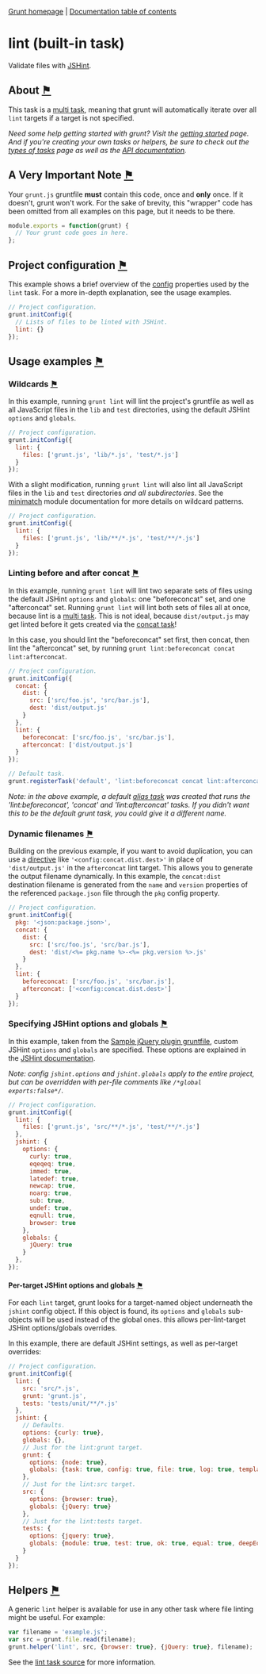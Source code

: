 [Grunt homepage](https://github.com/cowboy/grunt) | [Documentation table of contents](toc.md)

# lint (built-in task)
Validate files with [JSHint][jshint].

[jshint]: http://www.jshint.com/

## About <a name="about" href="#about" title="Link to this section">⚑</a>

This task is a [multi task](types_of_tasks.md), meaning that grunt will automatically iterate over all `lint` targets if a target is not specified.

_Need some help getting started with grunt? Visit the [getting started](getting_started.md) page. And if you're creating your own tasks or helpers, be sure to check out the [types of tasks](types_of_tasks.md) page as well as the [API documentation](api.md)._

## A Very Important Note <a name="a-very-important-note" href="#a-very-important-note" title="Link to this section">⚑</a>
Your `grunt.js` gruntfile **must** contain this code, once and **only** once. If it doesn't, grunt won't work. For the sake of brevity, this "wrapper" code has been omitted from all examples on this page, but it needs to be there.

```javascript
module.exports = function(grunt) {
  // Your grunt code goes in here.
};
```

## Project configuration <a name="project-configuration" href="#project-configuration" title="Link to this section">⚑</a>

This example shows a brief overview of the [config](api_config.md) properties used by the `lint` task. For a more in-depth explanation, see the usage examples.

```javascript
// Project configuration.
grunt.initConfig({
  // Lists of files to be linted with JSHint.
  lint: {}
});
```

## Usage examples <a name="usage-examples" href="#usage-examples" title="Link to this section">⚑</a>

### Wildcards <a name="wildcards" href="#wildcards" title="Link to this section">⚑</a>

In this example, running `grunt lint` will lint the project's gruntfile as well as all JavaScript files in the `lib` and `test` directories, using the default JSHint `options` and `globals`.

```javascript
// Project configuration.
grunt.initConfig({
  lint: {
    files: ['grunt.js', 'lib/*.js', 'test/*.js']
  }
});
```

With a slight modification, running `grunt lint` will also lint all JavaScript files in the `lib` and `test` directories _and all subdirectories_. See the [minimatch](https://github.com/isaacs/minimatch) module documentation for more details on wildcard patterns.

```javascript
// Project configuration.
grunt.initConfig({
  lint: {
    files: ['grunt.js', 'lib/**/*.js', 'test/**/*.js']
  }
});
```

### Linting before and after concat <a name="linting-before-and-after-concat" href="#linting-before-and-after-concat" title="Link to this section">⚑</a>

In this example, running `grunt lint` will lint two separate sets of files using the default JSHint `options` and `globals`: one "beforeconcat" set, and one "afterconcat" set. Running `grunt lint` will lint both sets of files all at once, because lint is a [multi task](types_of_tasks.md). This is not ideal, because `dist/output.js` may get linted before it gets created via the [concat task](task_concat.md)!

In this case, you should lint the "beforeconcat" set first, then concat, then lint the "afterconcat" set, by running `grunt lint:beforeconcat concat lint:afterconcat`.

```javascript
// Project configuration.
grunt.initConfig({
  concat: {
    dist: {
      src: ['src/foo.js', 'src/bar.js'],
      dest: 'dist/output.js'
    }
  },
  lint: {
    beforeconcat: ['src/foo.js', 'src/bar.js'],
    afterconcat: ['dist/output.js']
  }
});

// Default task.
grunt.registerTask('default', 'lint:beforeconcat concat lint:afterconcat');
```

_Note: in the above example, a default [alias task](types_of_tasks.md) was created that runs the 'lint:beforeconcat', 'concat' and 'lint:afterconcat' tasks. If you didn't want this to be the default grunt task, you could give it a different name._

### Dynamic filenames <a name="dynamic-filenames" href="#dynamic-filenames" title="Link to this section">⚑</a>

Building on the previous example, if you want to avoid duplication, you can use a [directive](helpers_directives.md) like `'<config:concat.dist.dest>'` in place of `'dist/output.js'` in the `afterconcat` lint target. This allows you to generate the output filename dynamically. In this example, the `concat:dist` destination filename is generated from the `name` and `version` properties of the referenced `package.json` file through the `pkg` config property.

```javascript
// Project configuration.
grunt.initConfig({
  pkg: '<json:package.json>',
  concat: {
    dist: {
      src: ['src/foo.js', 'src/bar.js'],
      dest: 'dist/<%= pkg.name %>-<%= pkg.version %>.js'
    }
  },
  lint: {
    beforeconcat: ['src/foo.js', 'src/bar.js'],
    afterconcat: ['<config:concat.dist.dest>']
  }
});
```

### Specifying JSHint options and globals <a name="specifying-jshint-options-and-globals" href="#specifying-jshint-options-and-globals" title="Link to this section">⚑</a>

In this example, taken from the [Sample jQuery plugin gruntfile](https://github.com/cowboy/grunt-jquery-example/blob/master/grunt.js), custom JSHint `options` and `globals` are specified. These options are explained in the [JSHint documentation](http://www.jshint.com/options/).

_Note: config `jshint.options` and `jshint.globals` apply to the entire project, but can be overridden with per-file comments like `/*global exports:false*/`._

```javascript
// Project configuration.
grunt.initConfig({
  lint: {
    files: ['grunt.js', 'src/**/*.js', 'test/**/*.js']
  },
  jshint: {
    options: {
      curly: true,
      eqeqeq: true,
      immed: true,
      latedef: true,
      newcap: true,
      noarg: true,
      sub: true,
      undef: true,
      eqnull: true,
      browser: true
    },
    globals: {
      jQuery: true
    }
  },
});
```

#### Per-target JSHint options and globals <a name="per-target-jshint-options-and-globals" href="#per-target-jshint-options-and-globals" title="Link to this section">⚑</a>

For each `lint` target, grunt looks for a target-named object underneath the `jshint` config object. If this object is found, its `options` and `globals` sub-objects will be used instead of the global ones. this allows per-lint-target JSHint options/globals overrides.

In this example, there are default JSHint settings, as well as per-target overrides:

```javascript
// Project configuration.
grunt.initConfig({
  lint: {
    src: 'src/*.js',
    grunt: 'grunt.js',
    tests: 'tests/unit/**/*.js'
  },
  jshint: {
    // Defaults.
    options: {curly: true},
    globals: {},
    // Just for the lint:grunt target.
    grunt: {
      options: {node: true},
      globals: {task: true, config: true, file: true, log: true, template: true}
    },
    // Just for the lint:src target.
    src: {
      options: {browser: true},
      globals: {jQuery: true}
    },
    // Just for the lint:tests target.
    tests: {
      options: {jquery: true},
      globals: {module: true, test: true, ok: true, equal: true, deepEqual: true, QUnit: true}
    }
  }
});
```

## Helpers <a name="helpers" href="#helpers" title="Link to this section">⚑</a>

A generic `lint` helper is available for use in any other task where file linting might be useful. For example:

```javascript
var filename = 'example.js';
var src = grunt.file.read(filename);
grunt.helper('lint', src, {browser: true}, {jQuery: true}, filename);
```

See the [lint task source](../tasks/lint.js) for more information.
